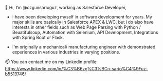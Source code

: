   👋 Hi, I’m @ozgunsarioguz, working as Salesforce Developer, 

- I have been developing myself in software development for years. My major skills are basically in Salesforce APEX & LWC, but i do also have interests in other fields such as Web Page Parsing with Python / Beuatifulsoup, Automation with Selenium, API Development, Integrations with Spring Boot or Flask.

- I'm originally a mechanical/ manufacturing engineer with demonstrated experiences in various industries in varying positions.

📫 You can contact me on my Linkedin profile:
https://www.linkedin.com/in/%C3%B6zg%C3%BCn-sario%C4%9Fuz-b5519746/

<!---
ozgunsarioguz/ozgunsarioguz is a ✨ special ✨ repository because its `README.md` (this file) appears on your GitHub profile.
You can click the Preview link to take a look at your changes.
--->
